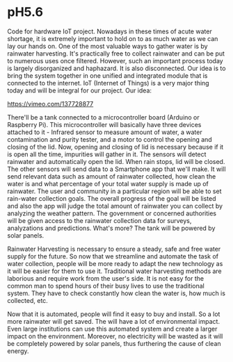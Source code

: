 # pH5.6
Code for hardware IoT project.
Nowadays in these times of acute water shortage, it is extremely important to hold on to as much water as we can lay our hands on. One of the most valuable ways to gather water is by rainwater harvesting. It's practically free to collect rainwater and can be put to numerous uses once filtered. However, such an important process today is largely disorganized and haphazard. It is also disconnected. Our idea is to bring the system together in one unified and integrated module that is connected to the internet. IoT (Internet of Things) is a very major thing today and will be integral for our project. Our idea:

https://vimeo.com/137728877



There'll be a tank connected to a microcontroller board (Arduino or Raspberry Pi). This microcontroller will basically have three devices attached to it - Infrared sensor to measure amount of water, a water contamination and purity tester, and a motor to control the opening and closing of the lid. Now, opening and closing of lid is necessary because if it is open all the time, impurities will gather in it. The sensors will detect rainwater and automatically open the lid. When rain stops, lid will be closed. The other sensors will send data to a Smartphone app that we'll make. It will send relevant data such as amount of rainwater collected, how clean the water is and what percentage of your total water supply is made up of rainwater. The user and community in a particular region will be able to set rain-water collection goals. The overall progress of the goal will be listed and also the app will judge the total amount of rainwater you can collect by analyzing the weather pattern. The government or concerned authorities will be given access to the rainwater collection data for surveys, analyzations and predictions. What's more? The tank will be powered by solar panels.

Rainwater Harvesting is necessary to ensure a steady, safe and free water supply for the future. So now that we streamline and automate the task of water collection, people will be more ready to adapt the new technology as it will be easier for them to use it. Traditional water harvesting methods are laborious and require work from the user's side. It is not easy for the common man to spend hours of their busy lives to use the traditional system. They have to check constantly how clean the water is, how much is collected, etc.

Now that it is automated, people will find it easy to buy and install. So a lot more rainwater will get saved. The will have a lot of environmental impact. Even large institutions can use this automated system and create a larger impact on the environment. Moreover, no electricity will be wasted as it will be completely powered by solar panels, thus furthering the cause of clean energy.

